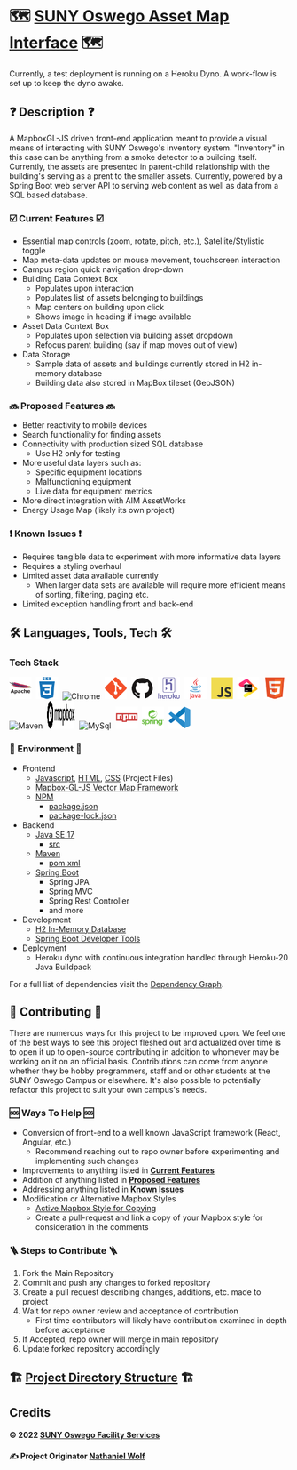 # 🗺️ [SUNY Oswego Asset Map Interface](https://oswego-map.herokuapp.com/) 🗺️
Currently, a test deployment is running on a Heroku Dyno.  A work-flow is set up to keep the dyno awake.
## :question: Description :question:
A MapboxGL-JS driven front-end application meant to provide a visual means of interacting with SUNY Oswego's inventory 
system.  "Inventory" in this case can be anything from a smoke detector to a building itself.  Currently, the assets are
presented in parent-child relationship with the building's serving as a prent to the smaller assets.  Currently, powered
by a Spring Boot web server API to serving web content as well as data from a SQL based database.
### :ballot_box_with_check: Current Features :ballot_box_with_check:
- Essential map controls (zoom, rotate, pitch, etc.), Satellite/Stylistic toggle 
- Map meta-data updates on mouse movement, touchscreen interaction
- Campus region quick navigation drop-down
- Building Data Context Box
  - Populates upon interaction
  - Populates list of assets belonging to buildings
  - Map centers on building upon click
  - Shows image in heading if image available
- Asset Data Context Box
  - Populates upon selection via building asset dropdown
  - Refocus parent building (say if map moves out of view)
- Data Storage
  - Sample data of assets and buildings currently stored in H2 in-memory database
  - Building data also stored in MapBox tileset (GeoJSON)
### :soon: Proposed Features :soon:
- Better reactivity to mobile devices
- Search functionality for finding assets
- Connectivity with production sized SQL database
  - Use H2 only for testing
- More useful data layers such as:
  - Specific equipment locations
  - Malfunctioning equipment
  - Live data for equipment metrics
- More direct integration with AIM AssetWorks
- Energy Usage Map (likely its own project)
### ❗ Known Issues ❗
- Requires tangible data to experiment with more informative data layers
- Requires a styling overhaul
- Limited asset data available currently
    - When larger data sets are available will require more efficient means of sorting, filtering, paging etc.
- Limited exception handling front and back-end
## :hammer_and_wrench: Languages, Tools, Tech :hammer_and_wrench:

### Tech Stack
<div>
  <img src="https://github.com/devicons/devicon/blob/master/icons/apache/apache-original-wordmark.svg"  title="Apache" alt="Apache" width="40" height="40"/>&nbsp;
  <img src="https://github.com/devicons/devicon/blob/master/icons/css3/css3-plain-wordmark.svg"  title="CSS3" alt="CSS" width="40" height="40"/>&nbsp;
  <img src="https://github.com/gilbarbara/logos/blob/master/logos/chrome.svg"  title="Chrome" alt="Chrome" width="40" height="40"/>&nbsp;
  <img src="https://github.com/devicons/devicon/blob/master/icons/git/git-original.svg" title="Git" alt="Git" width="40" height="40" />&nbsp;
  <img src="https://github.com/devicons/devicon/blob/master/icons/github/github-original.svg"  title="GitHub" alt="GitHub" width="40" height="40"/>&nbsp;
  <img src="https://github.com/devicons/devicon/blob/master/icons/heroku/heroku-original-wordmark.svg"  title="Heroku" alt="Heroku" width="40" height="40"/>&nbsp;
  <img src="https://github.com/devicons/devicon/blob/master/icons/java/java-original-wordmark.svg" title="Java" alt="Java" width="40" height="40"/>&nbsp;
  <img src="https://github.com/devicons/devicon/blob/master/icons/javascript/javascript-original.svg" title="JavaScript" alt="JavaScript" width="40" height="40"/>&nbsp;
  <img src="https://github.com/devicons/devicon/blob/master/icons/jetbrains/jetbrains-original.svg" title="Jet Brains" alt="Jet Brain" width="40" height="40"/>&nbsp;
  <img src="https://github.com/devicons/devicon/blob/master/icons/html5/html5-original.svg" title="HTML5" alt="HTML" width="40" height="40"/>&nbsp;
  <img src="https://github.com/gilbarbara/logos/blob/master/logos/maven.svg" title="Maven" alt="Maven" width="50" height="50"/>&nbsp;
  <img src="./src/main/resources/static/images/branding/logo-svg/mapbox-logo-black.svg" title="MapBox" alt="MapBox" width="50" height="50"/>&nbsp;
  <img src="https://github.com/gilbarbara/logos/blob/master/logos/mysql-icon.svg" title="MySql" alt="MySql" width="40" height="40"/>&nbsp;
  <img src="https://github.com/devicons/devicon/blob/master/icons/npm/npm-original-wordmark.svg" title="NPM" alt="NPM" width="40" height="40"/>&nbsp;
  <img src="https://github.com/devicons/devicon/blob/master/icons/spring/spring-original-wordmark.svg" title="Spring" alt="Spring" width="40" height="40"/>&nbsp;
  <img src="https://github.com/devicons/devicon/blob/master/icons/vscode/vscode-original.svg" title="VSCode" alt="VSCode" width="40" height="40"/>&nbsp;
</div>

### 🌱 Environment 🌱
- Frontend
  - [Javascript](https://github.com/dmpippin/Oswego-Map-Interface-Data-Server/blob/main/src/main/resources/static/js/map.js), [HTML](https://github.com/dmpippin/Oswego-Map-Interface-Data-Server/blob/main/src/main/resources/static/index.html), [CSS](https://github.com/dmpippin/Oswego-Map-Interface-Data-Server/blob/main/src/main/resources/static/css/style.css) (Project Files)
  - [Mapbox-GL-JS Vector Map Framework](https://docs.mapbox.com/mapbox-gl-js/api/)
  - [NPM](https://www.npmjs.com/)
    - [package.json](https://github.com/dmpippin/Oswego-Map-Interface-Data-Server/blob/main/src/main/resources/static/package.json)
    - [package-lock.json](https://github.com/dmpippin/Oswego-Map-Interface-Data-Server/blob/main/src/main/resources/static/package-lock.json)
- Backend
  - [Java SE 17](https://www.oracle.com/java/technologies/javase/jdk17-archive-downloads.html)
    - [src](https://github.com/dmpippin/Oswego-Map-Interface-Data-Server/tree/main/src)
  - [Maven](https://maven.apache.org/)
    - [pom.xml](https://github.com/dmpippin/Oswego-Map-Interface-Data-Server/blob/main/pom.xml)
  - [Spring Boot](https://spring.io/projects/spring-boot)
    - Spring JPA
    - Spring MVC
    - Spring Rest Controller
    - and more
- Development
  - [H2 In-Memory Database](https://www.h2database.com/html/main.html)
  - [Spring Boot Developer Tools](https://docs.spring.io/spring-boot/docs/2.1.5.RELEASE/reference/html/using-boot-devtools.html)
- Deployment
  - Heroku dyno with continuous integration handled through Heroku-20 Java Buildpack

For a full list of dependencies visit the [Dependency Graph](https://github.com/dmpippin/Oswego-Map-Interface-Data-Server/network/dependencies).
## :handshake:  Contributing :handshake:
There are numerous ways for this project to be improved upon.  We feel one of the best ways to see this project
fleshed out and actualized over time is to open it up to open-source contributing in addition to whomever may be working
on it on an official basis.  Contributions can come from anyone whether they be hobby programmers, staff and or other students
at the SUNY Oswego Campus or elsewhere. It's also possible to potentially refactor this project to suit your own campus's
needs.
### :sos: Ways To Help :sos:
- Conversion of front-end to a well known JavaScript framework (React, Angular, etc.)
  - Recommend reaching out to repo owner before experimenting and implementing such changes
- Improvements to anything listed in **[Current Features](https://github.com/dmpippin/Oswego-Map-Interface-Data-Server#ballot_box_with_check-current-features-ballot_box_with_check)**
- Addition of anything listed in **[Proposed Features](https://github.com/dmpippin/Oswego-Map-Interface-Data-Server#soon-proposed-features-soon)**
- Addressing anything listed in **[Known Issues](https://github.com/dmpippin/Oswego-Map-Interface-Data-Server#-known-issues-)**
- Modification or Alternative Mapbox Styles
  - [Active Mapbox Style for Copying](https://api.mapbox.com/styles/v1/suny-oswego/cl3bphxsb005s14qz971ul1vq.html?title=copy&access_token=pk.eyJ1Ijoic3VueS1vc3dlZ28iLCJhIjoiY2wzYm90eWhrMDB4ZTNpb2R2OTRtZ2dsZSJ9.iZWk7zC3_UlciiXyaX4PWQ&zoomwheel=true&fresh=true#15.99/43.452543/-76.543031/-39.3)
  - Create a pull-request and link a copy of your Mapbox style for consideration in the comments
### :ladder: Steps to Contribute :ladder:
1. Fork the Main Repository
2. Commit and push any changes to forked repository
3. Create a pull request describing changes, additions, etc. made to project
4. Wait for repo owner review and acceptance of contribution
   - First time contributors will likely have contribution examined in depth before acceptance
5. If Accepted, repo owner will merge in main repository
6. Update forked repository accordingly
## :building_construction: [Project Directory Structure](https://github.com/dmpippin/Oswego-Map-Interface-Data-Server/blob/main/docs/structure.md) :building_construction:
## Credits
#### :copyright: 2022 [SUNY Oswego Facility Services](https://www.oswego.edu/facilities-services/facilities-services-0)
#### :writing_hand: Project Originator [Nathaniel Wolf](https://github.com/nullwulf)